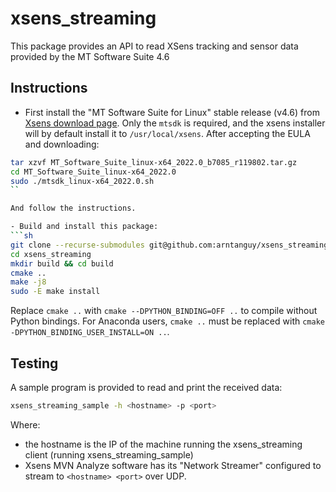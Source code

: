 # xsens_streaming

This package provides an API to read XSens tracking and sensor data provided by the MT Software Suite 4.6

## Instructions

- First install the "MT Software Suite for Linux" stable release (v4.6) from [Xsens download page](https://www.xsens.com/software-downloads). Only the `mtsdk` is required, and the xsens installer will by default install it to `/usr/local/xsens`. After accepting the EULA and downloading:

```sh
tar xzvf MT_Software_Suite_linux-x64_2022.0_b7085_r119802.tar.gz
cd MT_Software_Suite_linux-x64_2022.0
sudo ./mtsdk_linux-x64_2022.0.sh
``

And follow the instructions.

- Build and install this package:
```sh
git clone --recurse-submodules git@github.com:arntanguy/xsens_streaming
cd xsens_streaming
mkdir build && cd build
cmake ..
make -j8
sudo -E make install
```
Replace `cmake ..` with `cmake --DPYTHON_BINDING=OFF ..` to compile without Python bindings. 
For Anaconda users, `cmake ..` must be replaced with `cmake -DPYTHON_BINDING_USER_INSTALL=ON ..`.  

## Testing

A sample program is provided to read and print the received data:

```sh
xsens_streaming_sample -h <hostname> -p <port>
```

Where:
- the hostname is the IP of the machine running the xsens_streaming client (running xsens_streaming_sample)
- Xsens MVN Analyze software has its "Network Streamer" configured to stream to `<hostname> <port>` over UDP.

